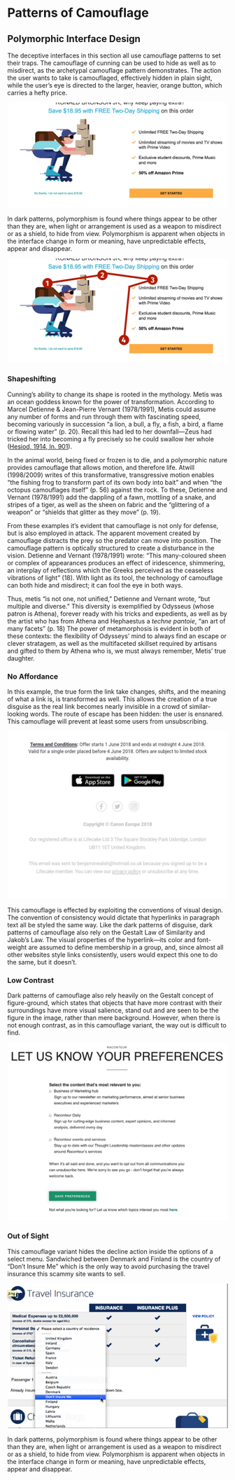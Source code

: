 # Patterns of Camouflage
## Polymorphic Interface Design

The deceptive interfaces in this section all use camouflage patterns to set their traps. The camouflage of cunning can be used to hide as well as to misdirect, as the archetypal camouflage pattern demonstrates. The action the user wants to take is camouflaged, effectively hidden in plain sight, while the user’s eye is directed to the larger, heavier, orange button, which carries a hefty price.

![**Figure 4a:** “Hidden in Plain Sight” posted by Twitter user [@ronbronson](https://twitter.com/ronbronson/status/922853986088247301?s=20&t=M0tGxKTEDLWcrZnHJV_Bmg). This example hides the decline action in plain sight, vastly overshadowed by the action that requires the user to purchase the premium offering.](../bin/img/1acamo.jpg)

In dark patterns, polymorphism is found where things appear to be other than they are, when light or arrangement is used as a weapon to misdirect or as a shield, to hide from view. Polymorphism is apparent when objects in the interface change in form or meaning, have unpredictable effects, appear and disappear.

![**Figure 4b:** “Hidden Plainly Explained” shows the visual path a user’s eye is likely to take, and also explains why the decline action is colored teal, similar to the rollerblades.](../bin/img/1bcamo.jpg)

### Shapeshifting
Cunning’s ability to change its shape is rooted in the mythology. Metis was an ocean goddess known for the power of transformation. According to Marcel Detienne & Jean-Pierre Vernant (1978/1991), Metis could assume any number of forms and run through them with fascinating speed, becoming variously in succession “a lion, a bull, a fly, a fish, a bird, a flame or flowing water” (p. 20). Recall this had led to her downfall—Zeus had tricked her into becoming a fly precisely so he could swallow her whole ([Hesiod, 1914, ln. 901](http://www.perseus.tufts.edu/hopper/text?doc=Perseus:abo:tlg,0020,001:927)).

In the animal world, being fixed or frozen is to die, and a polymorphic nature provides camouflage that allows motion, and therefore life. Atwill (1998/2009) writes of this transformative, transgressive motion  enables “the fishing frog to transform part of its own body into bait” and when “the octopus camouflages itself” (p. 56) against the rock. To these, Detienne and Vernant (1978/1991) add the dappling of a fawn, mottling of a snake, and stripes of a tiger, as well as the sheen on fabric and the “glittering of a weapon” or “shields that glitter as they move” (p. 19).

From these examples it’s evident that camouflage is not only for defense, but is also employed in attack. The apparent movement created by camouflage distracts the prey so the predator can move into position. The camouflage pattern is optically structured to create a disturbance in the vision. Detienne and Vernant (1978/1991) wrote: “This many-coloured sheen or complex of appearances produces an effect of iridescence, shimmering, an interplay of reflections which the Greeks perceived as the ceaseless vibrations of light” (18). With light as its tool, the technology of camouflage can both hide and misdirect; it can fool the eye in both ways.

Thus, metis “is not one, not unified,” Detienne and Vernant wrote, “but multiple and diverse.”  This diversity is exemplified by Odysseus (whose patron is Athena), forever ready with his tricks and expedients, as well as by the artist who has from Athena and Hephaestus a *techne pantoie*, “an art of many facets” (p. 18)  The power of metamorphosis is evident in both of these contexts: the flexibility of Odysseys’ mind to always find an escape or clever stratagem, as well as the multifaceted skillset required by artisans and gifted to them by Athena who is, we must always remember, Metis’ true daughter. 

### No Affordance
In this example, the true form the link take changes, shifts, and the meaning of what a link is, is transformed as well. This allows the creation of a true disguise as the real link becomes nearly invisible in a crowd of similar-looking words. The route of escape has been hidden: the user is ensnared. This camouflage will prevent at least some users from unsubscribing.

![**Figure 5:** “Contrast Low to None” posted by Twitter user [@jamiebrighton](https://twitter.com/jamiebrighton/status/1088180780336103424?s=20&t=4hf-J6rgEUl11kiZeo2w6w). In this variant, the camouflage is achieved by .](../bin/img/2camo.jpg)

This camouflage is effected by exploiting the conventions of visual design. The convention of consistency would dictate that hyperlinks in paragraph text all be styled the same way. Like the dark patterns of disguise, dark patterns of camouflage also rely on the Gestalt Law of Similarity and Jakob’s Law. The visual properties of the hyperlink—its color and font-weight are assumed to define membership in a group, and, since almost all other websites style links consistently, users would expect this one to do the same, but it doesn’t. 

### Low Contrast
Dark patterns of camouflage also rely heavily on the Gestalt concept of figure-ground, which states that objects that have more contrast with their surroundings have more visual salience, stand out and are seen to be the figure in the image, rather than mere background. However, when there is not enough contrast, as in this camouflage variant, the way out is difficult to find.

![**Figure 6:** “Contrast Low to None” posted by Twitter user [@benjwalsh](https://twitter.com/benjwalsh/status/1002849871236358144?s=20&t=I_R-sPyv0lYKCcomKid_2w). This classic variant hides the unsubscribe link though contrast, lack of visual affordance, and in a crowd of other words.](../bin/img/3camo.jpg)

### Out of Sight
This camouflage variant hides the decline action inside the options of a select menu. Sandwiched between Denmark and Finland is the country of “Don’t Insure Me” which is the only way to avoid purchasing the travel insurance this scammy site wants to sell.

![**Figure 7:** “Hidden Out of Sight” posted by Twitter user [@jamiebrighton](https://twitter.com/jamiebrighton/status/1088180780336103424?s=20&t=4hf-J6rgEUl11kiZeo2w6w). In this variant, the camouflage is achieved by tucking the troublesome link away in a menu where no one is likely to look.](../bin/img/4camo.png)

In dark patterns, polymorphism is found where things appear to be other than they are, when light or arrangement is used as a weapon to misdirect or as a shield, to hide from view. Polymorphism is apparent when objects in the interface change in form or meaning, have unpredictable effects, appear and disappear.